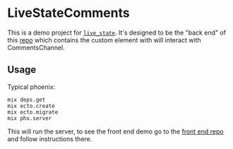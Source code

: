 # LiveStateComments

This is a demo project for [`live_state`](https://github.com/gaslight/live_state). It's designed to 
be the "back end" of this [repo](https://github.com/gaslight/livestate-comments) which contains the custom element with will interact with CommentsChannel.

## Usage

Typical phoenix:

```
mix deps.get
mix ecto.create
mix ecto.migrate
mix phx.server
```

This will run the server, to see the front end demo go to the [front end repo](https://github.com/gaslight/livestate-comments) and follow instructions there.